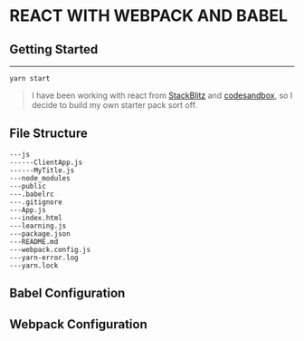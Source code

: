 # REACT WITH WEBPACK AND BABEL

## Getting Started
-------------------
`yarn start`

> I have been working with react from [StackBlitz](https://stackblitz.com/) and [codesandbox](https://codesandbox.io/u/Oluwasetemi/sandboxes), so I decide to build my own starter pack sort off.

## File Structure

```
---js
------ClientApp.js
------MyTitle.js
---node_modules
---public
---.babelrc
---.gitignore
---App.js
---index.html
---learning.js
---package.json
---README.md
---webpack.config.js
---yarn-error.log
---yarn.lock
```

## Babel Configuration

## Webpack Configuration